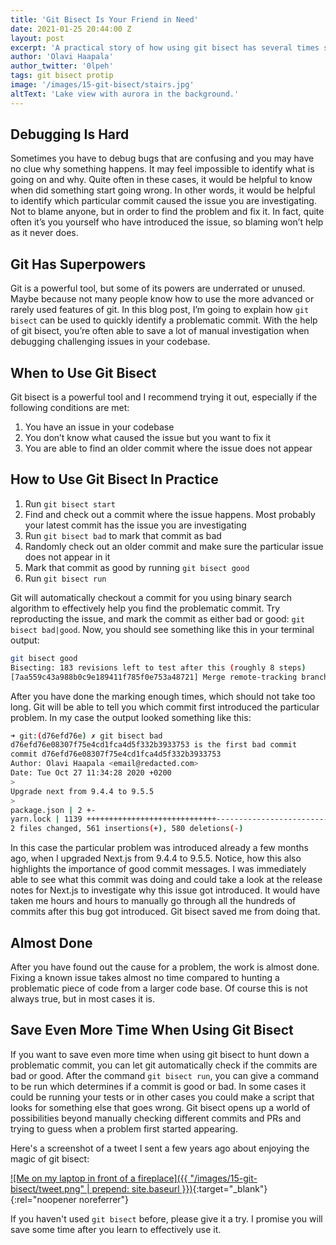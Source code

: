 ```yaml
---
title: 'Git Bisect Is Your Friend in Need'
date: 2021-01-25 20:44:00 Z
layout: post
excerpt: 'A practical story of how using git bisect has several times saved me a lot of time and helped me investigate somewhat mysterious problems in larger code bases.'
author: 'Olavi Haapala'
author_twitter: '0lpeh'
tags: git bisect protip
image: '/images/15-git-bisect/stairs.jpg'
altText: 'Lake view with aurora in the background.'
---
```


## Debugging Is Hard

Sometimes you have to debug bugs that are confusing and you may have no clue why something happens. It may feel impossible to identify what is going on and why. Quite often in these cases, it would be helpful to know when did something start going wrong. In other words, it would be helpful to identify which particular commit caused the issue you are investigating. Not to blame anyone, but in order to find the problem and fix it. In fact, quite often it’s you yourself who have introduced the issue, so blaming won’t help as it never does.

## Git Has Superpowers

Git is a powerful tool, but some of its powers are underrated or unused. Maybe because not many people know how to use the more advanced or rarely used features of git. In this blog post, I’m going to explain how `git bisect` can be used to quickly identify a problematic commit. With the help of git bisect, you’re often able to save a lot of manual investigation when debugging challenging issues in your codebase.

## When to Use Git Bisect

Git bisect is a powerful tool and I recommend trying it out, especially if the following conditions are met:

1. You have an issue in your codebase
1. You don’t know what caused the issue but you want to fix it
1. You are able to find an older commit where the issue does not appear

## How to Use Git Bisect In Practice

1. Run `git bisect start`
1. Find and check out a commit where the issue happens. Most probably your latest commit has the issue you are investigating
1. Run `git bisect bad` to mark that commit as bad
1. Randomly check out an older commit and make sure the particular issue does not appear in it
1. Mark that commit as good by running `git bisect good`
1. Run `git bisect run`

Git will automatically checkout a commit for you using binary search algorithm to effectively help you find the problematic commit. Try reproducting the issue, and mark the commit as either bad or good: `git bisect bad|good`. Now, you should see something like this in your terminal output:

```bash
git bisect good
Bisecting: 183 revisions left to test after this (roughly 8 steps)
[7aa559c43a988b0c9e189411f785f0e753a48721] Merge remote-tracking branch 'origin/whatever-branchname into another-branchname
```

After you have done the marking enough times, which should not take too long. Git will be able to tell you which commit first introduced the particular problem. In my case the output looked something like this:

```bash
➜ git:(d76efd76e) ✗ git bisect bad
d76efd76e08307f75e4cd1fca4d5f332b3933753 is the first bad commit
commit d76efd76e08307f75e4cd1fca4d5f332b3933753
Author: Olavi Haapala <email@redacted.com>
Date: Tue Oct 27 11:34:28 2020 +0200
>
Upgrade next from 9.4.4 to 9.5.5
>
package.json | 2 +-
yarn.lock | 1139 +++++++++++++++++++++++++++++-----------------------------
2 files changed, 561 insertions(+), 580 deletions(-)
```

In this case the particular problem was introduced already a few months ago, when I upgraded Next.js from 9.4.4 to 9.5.5. Notice, how this also highlights the importance of good commit messages. I was immediately able to see what this commit was doing and could take a look at the release notes for Next.js to investigate why this issue got introduced. It would have taken me hours and hours to manually go through all the hundreds of commits after this bug got introduced. Git bisect saved me from doing that.

## Almost Done

After you have found out the cause for a problem, the work is almost done. Fixing a known issue takes almost no time compared to hunting a problematic piece of code from a larger code base. Of course this is not always true, but in most cases it is.

## Save Even More Time When Using Git Bisect

If you want to save even more time when using git bisect to hunt down a problematic commit, you can let git automatically check if the commits are bad or good. After the command `git bisect run`, you can give a command to be run which determines if a commit is good or bad. In some cases it could be running your tests or in other cases you could make a script that looks for something else that goes wrong. Git bisect opens up a world of possibilities beyond manually checking different commits and PRs and trying to guess when a problem first started appearing.

Here's a screenshot of a tweet I sent a few years ago about enjoying the magic of git bisect:

[![Me on my laptop in front of a fireplace]({{ "/images/15-git-bisect/tweet.png" | prepend: site.baseurl }})](https://twitter.com/0lpeh/status/1042720270522429440){:target="\_blank"}{:rel="noopener noreferrer"}

If you haven't used `git bisect` before, please give it a try. I promise you will save some time after you learn to effectively use it.

